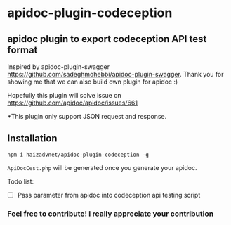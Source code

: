 # apidoc-plugin-codeception
## apidoc plugin to export codeception API test format

Inspired by apidoc-plugin-swagger
https://github.com/sadeghmohebbi/apidoc-plugin-swagger. Thank you for showing me that we can also build own plugin for apidoc :)


Hopefully this plugin will solve issue on https://github.com/apidoc/apidoc/issues/661

*This plugin only support JSON request and response.

## Installation
```
npm i haizadvnet/apidoc-plugin-codeception -g
```

```ApiDocCest.php``` will be generated once you generate your apidoc.

Todo list:
- [ ] Pass parameter from apidoc into codeception api testing script

### Feel free to contribute! I really appreciate your contribution
